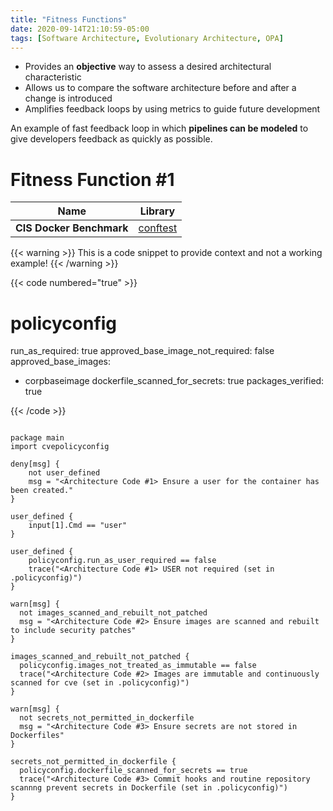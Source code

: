 ```yaml
---
title: "Fitness Functions"
date: 2020-09-14T21:10:59-05:00
tags: [Software Architecture, Evolutionary Architecture, OPA]
---
```


- Provides an **objective** way to assess a desired architectural characteristic
- Allows us to compare the software architecture before and after a change is introduced
- Amplifies feedback loops by using metrics to guide future development

An example of fast feedback loop in which **pipelines can be modeled** to give developers feedback as quickly as possible.


# Fitness Function #1

| Name      |  Library |
| ----------- |  ----------- |
| **CIS Docker Benchmark**  | [conftest](https://github.com/open-policy-agent/conftest) |

{{< warning >}}
This is a code snippet to provide context and not a working example!
{{< /warning >}}

{{< code numbered="true" >}}
# policyconfig

run_as_required: true
approved_base_image_not_required: false
approved_base_images:
  - corpbaseimage
dockerfile_scanned_for_secrets: true
packages_verified: true

{{< /code >}}


```rego

package main
import cvepolicyconfig

deny[msg] {
    not user_defined
    msg = "<Architecture Code #1> Ensure a user for the container has been created."
}

user_defined {
    input[1].Cmd == "user"
}

user_defined {
    policyconfig.run_as_user_required == false
    trace("<Architecture Code #1> USER not required (set in .policyconfig)")
}

warn[msg] {
  not images_scanned_and_rebuilt_not_patched
  msg = "<Architecture Code #2> Ensure images are scanned and rebuilt to include security patches"
}

images_scanned_and_rebuilt_not_patched {
  policyconfig.images_not_treated_as_immutable == false
  trace("<Architecture Code #2> Images are immutable and continuously scanned for cve (set in .policyconfig)")
}

warn[msg] {
  not secrets_not_permitted_in_dockerfile
  msg = "<Architecture Code #3> Ensure secrets are not stored in Dockerfiles"
}

secrets_not_permitted_in_dockerfile {
  policyconfig.dockerfile_scanned_for_secrets == true
  trace("<Architecture Code #3> Commit hooks and routine repository scannng prevent secrets in Dockerfile (set in .policyconfig)")
}

```